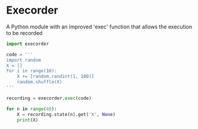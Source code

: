 # Execorder
A Python module with an improved 'exec' function that allows the execution to be recorded

```python
import execorder

code = '''
import random
X = []
for i in range(10):
    X += [random.randint(1, 100)]
    random.shuffle(X)
'''

recording = execorder.exec(code)

for n in range(40):
    X = recording.state(n).get('X', None)
    print(X)

```
